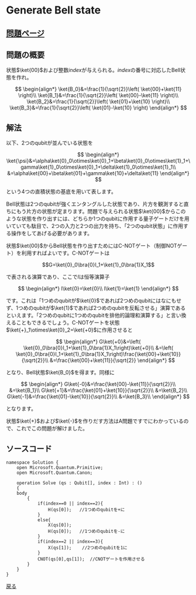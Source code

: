 # Generate Bell state

## [問題ページ](https://codeforces.com/contest/1001/problem/B)

## 問題の概要

状態$\ket{00}$および整数$index$が与えられる。$index$の番号に対応したBell状態を作れ。

$$
\begin{align*}
\ket{B_0}&=\frac{1}{\sqrt{2}}\left( \ket{00}+\ket{11} \right)\\
\ket{B_1}&=\frac{1}{\sqrt{2}}\left( \ket{00}-\ket{11} \right)\\
\ket{B_2}&=\frac{1}{\sqrt{2}}\left( \ket{01}+\ket{10} \right)\\
\ket{B_3}&=\frac{1}{\sqrt{2}}\left( \ket{01}-\ket{10} \right)
\end{align*}
$$

## 解法
以下、2つのqubitが並んでいる状態を

$$
\begin{align*} \ket{\psi}&=\alpha\ket{0}_0\otimes\ket{0}_1+\beta\ket{0}_0\otimes\ket{1}_1+\gamma\ket{1}_0\otimes\ket{0}_1+\delta\ket{1}_0\otimes\ket{1}_1\\
&=\alpha\ket{00}+\beta\ket{01}+\gamma\ket{10}+\delta\ket{11}
\end{align*}
$$

という4つの直積状態の基底を用いて表します。


Bell状態は2つのqubitが強くエンタングルした状態であり、片方を観測すると直ちにもう片方の状態が定まります。問題で与えられる状態$\ket{00}$からこのような状態を作り出すには、どちらか1つのqubitに作用する量子ゲートだけを用いていても駄目で、2つの入力と2つの出力を持ち、「2つのqubit状態」に作用する操作をしてあげる必要があります。


状態$\ket{00}$からBell状態を作り出すためにはC-NOTゲート（制御NOTゲート）を利用すればよいです。C-NOTゲートは

$$G=\ket{0}_0\bra{0}I_1+\ket{1}_0\bra{1}X_1$$

で表される演算であり、ここで$I$は恒等演算子

$$
\begin{align*}
I\ket{0}=\ket{0}\\
I\ket{1}=\ket{1}
\end{align*}
$$

です。これは「1つめのqubitが$\ket{0}$であれば2つめのqubitにはなにもせず、1つめのqubitが$\ket{1}$であれば2つめのqubitを反転させる」演算であるといえます。「2つめのqubitに1つめのqubitを排他的論理和演算する」と言い換えることもできるでしょう。C-NOTゲートを状態$\ket{+}_1\otimes\ket{0}_2=\ket{+0}$に作用させると

$$
\begin{align*}
G\ket{+0}&=\left( \ket{0}_0\bra{0}I_1+\ket{1}_0\bra{1}X_1\right)\ket{+0}\\
&=\left( \ket{0}_0\bra{0}I_1+\ket{1}_0\bra{1}X_1\right)\frac{\ket{00}+\ket{10}}{\sqrt{2}}\\
&=\frac{\ket{00}+\ket{11}}{\sqrt{2}}
\end{align*}
$$

となり、Bell状態$\ket{B_0}$を得ます。同様に

$$
\begin{align*}
G\ket{-0}&=\frac{\ket{00}-\ket{11}}{\sqrt{2}}\\
&=\ket{B_1}\\
G\ket{+1}&=\frac{\ket{01}+\ket{10}}{\sqrt{2}}\\
&=\ket{B_2}\\
G\ket{-1}&=\frac{\ket{01}-\ket{10}}{\sqrt{2}}\\
&=\ket{B_3}\\
\end{align*}
$$

となります。


状態$\ket{+}$および$\ket{-}$を作りだす方法はA問題ですでにわかっているので、これでこの問題が解けました。


## ソースコード

```
namespace Solution {
    open Microsoft.Quantum.Primitive;
    open Microsoft.Quantum.Canon;

    operation Solve (qs : Qubit[], index : Int) : ()
    {
    body
        {
            if(index==0 || index==2){
                H(qs[0]);   //1つめのqubitを+に
            }
            else{
                X(qs[0]);
                H(qs[0]);   //1つめのqubitを-に
            }
            if(index==2 || index==3){
                X(qs[1]);    //2つめのqubitを1に
            }
            CNOT(qs[0],qs[1]);  //CNOTゲートを作用させる
        }
    }
}
```

[戻る](../index.md)